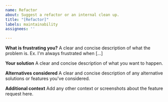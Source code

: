 ```yaml
---
name: Refactor
about: Suggest a refactor or an internal clean up.
title: "[Refactor]"
labels: maintainability
assignees: ''

---
```


**What is frustrating you?**
A clear and concise description of what the problem is. Ex. I'm always frustrated when [...]

**Your solution**
A clear and concise description of what you want to happen.

**Alternatives considered**
A clear and concise description of any alternative solutions or features you've considered.

**Additional context**
Add any other context or screenshots about the feature request here.
